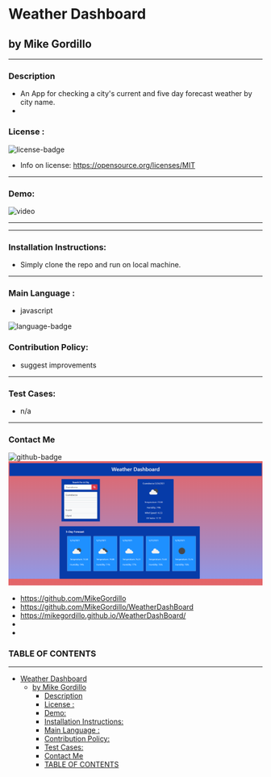 
# Weather Dashboard
## by Mike Gordillo
_______________________________________________________________
### Description 
* An App for checking a city's current and five day forecast weather by  city name.
* 
### License : 
<img src='https://img.shields.io/badge/license-MIT-blue' alt="license-badge">

* Info on license: https://opensource.org/licenses/MIT
_______________________________________________________________

### Demo:
![video](./assets/weather.gif)

_______________________________________________________________


_______________________________________________________________

### Installation Instructions:
* Simply clone the repo and run on local machine.

_______________________________________________________________

### Main Language : 
* javascript
<img src = "https://img.shields.io/badge/javascript%20-%2343853D.svg" alt="language-badge">

### Contribution Policy: 
* suggest improvements
_______________________________________________________________
### Test Cases:
* n/a
_______________________________________________________________
### Contact Me 

<img src='https://img.shields.io/badge/github-gordillo-blue' alt="github-badge">
<img src='./assets/Weather.png'alt="WeatherDashboard">

* https://github.com/MikeGordillo
* https://github.com/MikeGordillo/WeatherDashBoard
* https://mikegordillo.github.io/WeatherDashBoard/
* 
* 

### TABLE OF CONTENTS 
_______________________________________________________________
- [Weather Dashboard](#weather-dashboard)
  - [by Mike Gordillo](#by-mike-gordillo)
    - [Description](#description)
    - [License :](#license-)
    - [Demo:](#demo)
    - [Installation Instructions:](#installation-instructions)
    - [Main Language :](#main-language-)
    - [Contribution Policy:](#contribution-policy)
    - [Test Cases:](#test-cases)
    - [Contact Me](#contact-me)
    - [TABLE OF CONTENTS](#table-of-contents)


